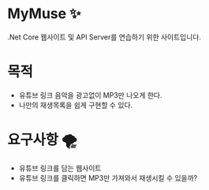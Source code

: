 # MyMuse :sparkles:
.Net Core 웹사이트 및 API Server를 연습하기 위한 사이트입니다.

# 목적
  + 유튜브 링크 음악을 광고없이 MP3만 나오게 한다.
  + 나만의 재생목록을 쉽게 구현할 수 있다.

# 요구사항 :tornado:
  + 유튜브 링크를 담는 웹사이트
  + 유튜브 링크를 클릭하면 MP3만 가져와서 재생시킬 수 있을까?
